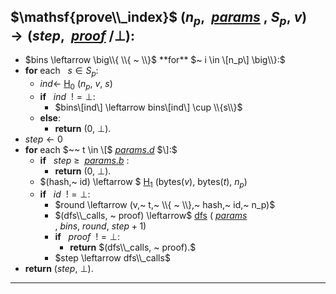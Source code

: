<a id="prove-index">$\mathsf{prove\\_index}$</a> $(n_p,~$ [$params$](variables#parameters) $, ~S_p, ~v) \rightarrow (step, ~$ [$proof$](variables#proof) $/ \bot)$:
---
- $bins \leftarrow \big\\{ \\{ ~ \\}$ **for** $~ i \in \[n_p\] \big\\}:$
- **for** each $~~ s \in S_p:$
    - $ind \leftarrow$ [$\mathsf{H_0}$](hash_functions#bin-hash) $(n_p,~ v,~ s)$
    - **if** $~~ ind ~~!= \bot:$
        - $bins\[ind\] \leftarrow bins\[ind\] \cup \\{s\\}$
    - **else**:
        - **return** $(0,~ \bot).$
- $step \leftarrow 0$
- **for** each $~~ t \in \[$ [$params.d$](variables#params-d) $\]:$
    - **if** $~~ step ~ \geq ~$ [$params.b$](variables#params-b) $:$
        - **return** $(0,~ \bot).$
    - $(hash,~ id) \leftarrow $ [$\mathsf{H_1}$](hash_functions#round-hash) $(\mathsf{bytes}(v),~ \mathsf{bytes}(t),~ n_p)$
    - **if** $~~ id ~~!= \bot:$
        - $round \leftarrow (v,~ t,~ \\{ ~ \\},~ hash,~ id,~ n_p)$
        - $(dfs\\_calls, ~ proof) \leftarrow$ [$\mathsf{dfs}$](#dfs) $($ [$params$](variables#parameters) $,~ bins,~ round,~ step+1)$
        - **if** $~~ proof ~~!= \bot :$
            - **return** $(dfs\\_calls, ~ proof).$
        - $step \leftarrow dfs\\_calls$
- **return** $(step,~ \bot).$
---
